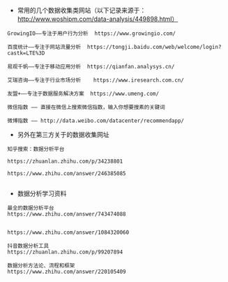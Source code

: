- 常用的几个数据收集类网站（以下记录来源于：http://www.woshipm.com/data-analysis/449898.html）
```
GrowingIO——专注于用户行为分析  https://www.growingio.com/

百度统计——专注于网站流量分析  https://tongji.baidu.com/web/welcome/login?castk=LTE%3D

易观千帆——专注于移动应用分析  https://qianfan.analysys.cn/

艾瑞咨询——专注于行业市场分析    https://www.iresearch.com.cn/

友盟+——专注于数据服务解决方案  https://www.umeng.com/

微信指数 —— 直接在微信上搜索微信指数，输入你想要搜素的关键词

微博指数 —— http://data.weibo.com/datacenter/recommendapp/

```


- 另外在第三方关于的数据收集网址
```
知乎搜索：数据分析平台

https://zhuanlan.zhihu.com/p/34238801

https://www.zhihu.com/answer/246385085


```


- 数据分析学习资料
```
最全的数据分析平台
https://www.zhihu.com/answer/743474088


https://www.zhihu.com/answer/1084320060

抖音数据分析工具
https://zhuanlan.zhihu.com/p/99207894

数据分析方法论、流程和框架
https://www.zhihu.com/answer/220105409
```